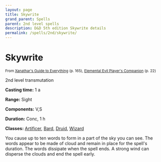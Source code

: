 ```yaml
---
layout: page
title: Skywrite
grand_parent: Spells
parent: 2nd level spells 
description: D&D 5th edition Skywrite details
permalink: /spells/2nd/skywrite/
---
```


# Skywrite

<small>From <a target="_blank" href="https://dnd.wizards.com/products/tabletop-games/rpg-products/xanathars-guide-everything">Xanathar's Guide to Everything</a> (p. 165), <a target="_blank" href="https://dnd.wizards.com/products/tabletop-games/rpg-products/player%E2%80%99s-companion">Elemental Evil Player's Companion</a> (p. 22)</small>


2nd level transmutation

**Casting time:** 1 a

**Range:** Sight

**Components:** V,S 

**Duration:** Conc, 1 h

**Classes:** [Artificer](/classes/artificer/), [Bard](/classes/bard/), [Druid](/classes/druid/), [Wizard](/classes/wizard/)

You cause up to ten words to form in a part of the sky you can see. The words appear to be made of cloud and remain in place for the spell's duration. The words dissipate when the spell ends. A strong wind can disperse the clouds and end the spell early.